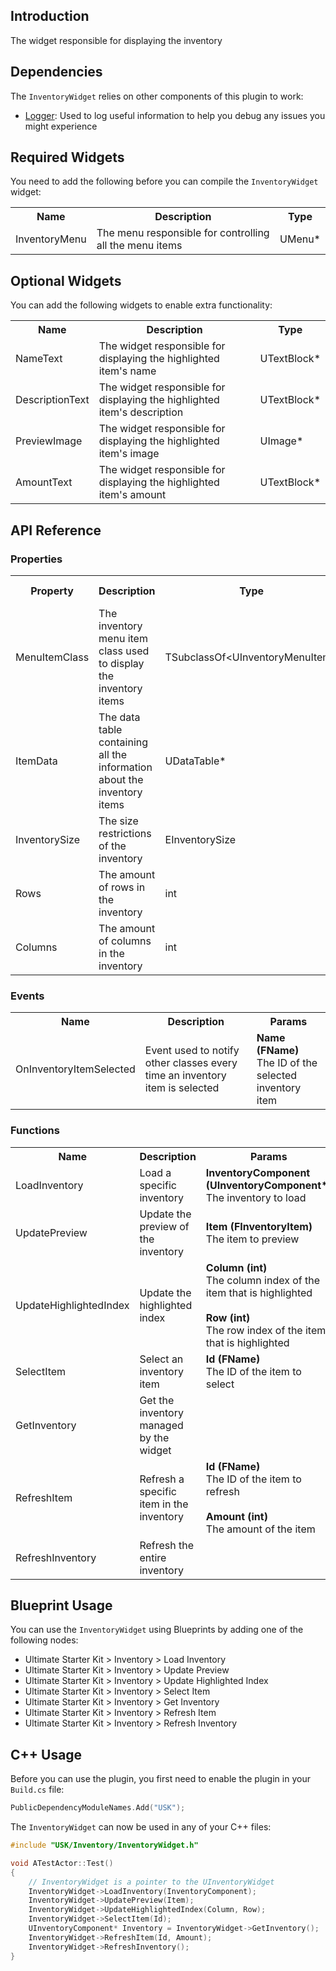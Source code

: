 ## Introduction
The widget responsible for displaying the inventory

## Dependencies
The <code>InventoryWidget</code> relies on other components of this plugin to work:
<ul>
	<li><a href="../logger">Logger</a>: Used to log useful information to help you debug any issues you might experience</li>
</ul>

## Required Widgets
You need to add the following before you can compile the <code>InventoryWidget</code> widget:
<table>
	<tr>
		<th>Name</th>
		<th>Description</th>
		<th>Type</th>
	</tr>
	<tr>
		<td>InventoryMenu</td>
		<td>The menu responsible for controlling all the menu items</td>
		<td>UMenu*</td>
	</tr>
</table>

## Optional Widgets
You can add the following widgets to enable extra functionality:
<table>
	<tr>
		<th>Name</th>
		<th>Description</th>
		<th>Type</th>
	</tr>
	<tr>
		<td>NameText</td>
		<td>The widget responsible for displaying the highlighted item's name</td>
		<td>UTextBlock*</td>
	</tr>
	<tr>
		<td>DescriptionText</td>
		<td>The widget responsible for displaying the highlighted item's description</td>
		<td>UTextBlock*</td>
	</tr>
	<tr>
		<td>PreviewImage</td>
		<td>The widget responsible for displaying the highlighted item's image</td>
		<td>UImage*</td>
	</tr>
	<tr>
		<td>AmountText</td>
		<td>The widget responsible for displaying the highlighted item's amount</td>
		<td>UTextBlock*</td>
	</tr>
</table>

## API Reference
### Properties
<table>
	<tr>
		<th>Property</th>
		<th>Description</th>
		<th>Type</th>
		<th>Default Value</th>
	</tr>
	<tr>
		<td>MenuItemClass</td>
		<td>The inventory menu item class used to display the inventory items</td>
		<td>TSubclassOf&lt;UInventoryMenuItem&gt;</td>
		<td></td>
	</tr>
	<tr>
		<td>ItemData</td>
		<td>The data table containing all the information about the inventory items</td>
		<td>UDataTable*</td>
		<td><code>nullptr</code></td>
	</tr>
	<tr>
		<td>InventorySize</td>
		<td>The size restrictions of the inventory</td>
		<td>EInventorySize</td>
		<td></td>
	</tr>
	<tr>
		<td>Rows</td>
		<td>The amount of rows in the inventory</td>
		<td>int</td>
		<td></td>
	</tr>
	<tr>
		<td>Columns</td>
		<td>The amount of columns in the inventory</td>
		<td>int</td>
		<td></td>
	</tr>
</table>

### Events
<table>
	<tr>
		<th>Name</th>
		<th>Description</th>
		<th>Params</th>
	</tr>
	<tr>
		<td>OnInventoryItemSelected</td>
		<td>Event used to notify other classes every time an inventory item is selected</td>
		<td><strong>Name (FName)</strong><br/>The ID of the selected inventory item</td>
	</tr>
</table>

### Functions
<table>
	<tr>
		<th>Name</th>
		<th>Description</th>
		<th>Params</th>
		<th>Return</th>
	</tr>
	<tr>
		<td>LoadInventory</td>
		<td>Load a specific inventory</td>
		<td><strong>InventoryComponent (UInventoryComponent*)</strong><br/>The inventory to load</td>
		<td></td>
	</tr>
	<tr>
		<td>UpdatePreview</td>
		<td>Update the preview of the inventory</td>
		<td><strong>Item (FInventoryItem)</strong><br/>The item to preview</td>
		<td></td>
	</tr>
	<tr>
		<td>UpdateHighlightedIndex</td>
		<td>Update the highlighted index</td>
		<td><strong>Column (int)</strong><br/>The column index of the item that is highlighted<br/><br/><strong>Row (int)</strong><br/>The row index of the item that is highlighted</td>
		<td></td>
	</tr>
	<tr>
		<td>SelectItem</td>
		<td>Select an inventory item</td>
		<td><strong>Id (FName)</strong><br/>The ID of the item to select</td>
		<td></td>
	</tr>
	<tr>
		<td>GetInventory</td>
		<td>Get the inventory managed by the widget</td>
		<td></td>
		<td><strong>UInventoryComponent*</strong><br/>The inventory managed by the widget</td>
	</tr>
	<tr>
		<td>RefreshItem</td>
		<td>Refresh a specific item in the inventory</td>
		<td><strong>Id (FName)</strong><br/>The ID of the item to refresh<br/><br/><strong>Amount (int)</strong><br/>The amount of the item</td>
		<td></td>
	</tr>
	<tr>
		<td>RefreshInventory</td>
		<td>Refresh the entire inventory</td>
		<td></td>
		<td></td>
	</tr>
</table>

## Blueprint Usage
You can use the <code>InventoryWidget</code> using Blueprints by adding one of the following nodes:
<ul>
	<li>Ultimate Starter Kit > Inventory > Load Inventory</li>
	<li>Ultimate Starter Kit > Inventory > Update Preview</li>
	<li>Ultimate Starter Kit > Inventory > Update Highlighted Index</li>
	<li>Ultimate Starter Kit > Inventory > Select Item</li>
	<li>Ultimate Starter Kit > Inventory > Get Inventory</li>
	<li>Ultimate Starter Kit > Inventory > Refresh Item</li>
	<li>Ultimate Starter Kit > Inventory > Refresh Inventory</li>
</ul>

## C++ Usage
Before you can use the plugin, you first need to enable the plugin in your <code>Build.cs</code> file:
```c++
PublicDependencyModuleNames.Add("USK");
```

The <code>InventoryWidget</code> can now be used in any of your C++ files:
```c++
#include "USK/Inventory/InventoryWidget.h"

void ATestActor::Test()
{
	// InventoryWidget is a pointer to the UInventoryWidget
	InventoryWidget->LoadInventory(InventoryComponent);
	InventoryWidget->UpdatePreview(Item);
	InventoryWidget->UpdateHighlightedIndex(Column, Row);
	InventoryWidget->SelectItem(Id);
	UInventoryComponent* Inventory = InventoryWidget->GetInventory();
	InventoryWidget->RefreshItem(Id, Amount);
	InventoryWidget->RefreshInventory();
}
```
